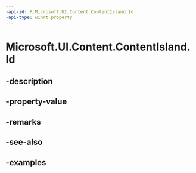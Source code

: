 ```yaml
---
-api-id: P:Microsoft.UI.Content.ContentIsland.Id
-api-type: winrt property
---
```


# Microsoft.UI.Content.ContentIsland.Id

<!--
public ulong Id { get; }
-->


## -description

## -property-value

## -remarks

## -see-also

## -examples


